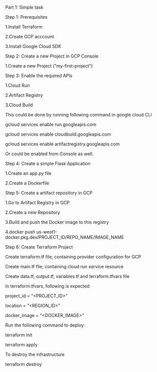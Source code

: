 Part 1: Simple task 

Step 1: Prerequisites 

1.Install Terraform 

2.Create GCP acccount 

3.Install Google Cloud SDK 

Step 2: Create a new Project in GCP Console 

1.Create a new Project ("my-first-project") 

Step 3: Enable the required APIs 

1.Cloud Run 

2.Artifact Registry 

3.Cloud Build 

This could be done by running following command in google cloud CLI 

  gcloud services enable run.googleapis.com 

  gcloud services enable cloudbuild.googleapis.com 

  gcloud services enable artifactregistry.googleapis.com 

Or could be enabled from Console as well. 

Step 4: Create a simple Flask Application 

1.Create an app.py file 

2.Create a Dockerfile 

Step 5: Create a artifact repository in GCP 

1.Go to Artifact Registry in GCP 

2.Create a new Repository 

3.Build and push the Docker image to this registry 

4.docker push us-west1-docker.pkg.dev/PROJECT_ID/REPO_NAME/IMAGE_NAME 

Step 6: Create Terraform Project 

Create terraform.tf file; containing provider configuration for GCP 

Create main.tf file; containing cloud run service resource 

Create data.tf, output.tf, variables.tf and terraform.tfvars file 

In terraform.tfvars, following is expected

project_id   = "<PROJECT_ID>"

location     = "<REGION_ID>"

docker_image = "<DOCKER_IMAGE>"

Run the following command to deploy:
 
 terraform init
 
 terraform apply
 
To destroy the infrastructure
 
 terraform destroy
